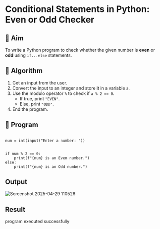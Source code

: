 # Conditional Statements in Python: Even or Odd Checker

## 🎯 Aim
To write a Python program to check whether the given number is **even** or **odd** using `if...else` statements.

## 🧠 Algorithm
1. Get an input from the user.
2. Convert the input to an integer and store it in a variable `a`.
3. Use the modulo operator `%` to check if `a % 2 == 0`.
   - If true, print `"EVEN"`.
   - Else, print `"ODD"`.
4. End the program.

## 🧾 Program
```

num = int(input("Enter a number: "))


if num % 2 == 0:
    print(f"{num} is an Even number.")
else:
    print(f"{num} is an Odd number.")
```


## Output
![Screenshot 2025-04-29 110526](https://github.com/user-attachments/assets/f0947859-d040-40fa-8d19-cdd219852763)



## Result

program executed successfully
